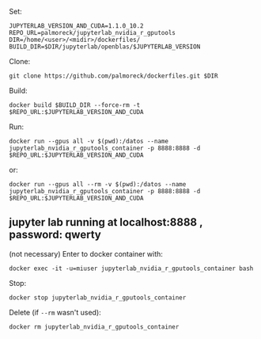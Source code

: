 Set:

```
JUPYTERLAB_VERSION_AND_CUDA=1.1.0_10.2
REPO_URL=palmoreck/jupyterlab_nvidia_r_gputools
DIR=/home/<user>/<midir>/dockerfiles/
BUILD_DIR=$DIR/jupyterlab/openblas/$JUPYTERLAB_VERSION
```

Clone:

```
git clone https://github.com/palmoreck/dockerfiles.git $DIR
```

Build:

```
docker build $BUILD_DIR --force-rm -t $REPO_URL:$JUPYTERLAB_VERSION_AND_CUDA
```


Run:

```
docker run --gpus all -v $(pwd):/datos --name jupyterlab_nvidia_r_gputools_container -p 8888:8888 -d $REPO_URL:$JUPYTERLAB_VERSION_AND_CUDA
```

or:

```
docker run --gpus all --rm -v $(pwd):/datos --name jupyterlab_nvidia_r_gputools_container -p 8888:8888 -d $REPO_URL:$JUPYTERLAB_VERSION_AND_CUDA
```

## jupyter lab running at localhost:8888 , password: qwerty

(not necessary) Enter to docker container with:

```
docker exec -it -u=miuser jupyterlab_nvidia_r_gputools_container bash
```

Stop:

```
docker stop jupyterlab_nvidia_r_gputools_container
```

Delete (if `--rm` wasn't used):


```
docker rm jupyterlab_nvidia_r_gputools_container
```


